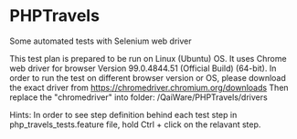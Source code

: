 # PHPTravels
Some automated tests with Selenium web driver

This test plan is prepared to be run on Linux (Ubuntu) OS. It uses Chrome web driver for browser Version 99.0.4844.51 (Official Build) (64-bit).
In order to run the test on different browser version or OS, please download the exact driver from https://chromedriver.chromium.org/downloads
Then replace the "chromedriver" into folder: /QaiWare/PHPTravels/drivers

Hints: In order to see step definition behind each test step in php_travels_tests.feature file, hold Ctrl + click on the relavant step.
